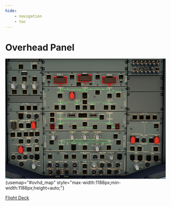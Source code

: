 ```yaml
---
hide:
    - navigation
    - toc
---
```


# Overhead Panel

![OVHDPanel](../../assets/a32nx-systems-briefing/OVHDPanel.png){usemap="#ovhd_map" style="max-width:1188px;min-width:1188px;height=auto;"}

<map name="ovhd_map">
  <area shape="rect" coords="272,98,900,204" href="/a32nx-systems-briefing/ovhd/fire/">
  <area shape="rect" coords="272,205,900,299" href="/a32nx-systems-briefing/ovhd/hyd/">
  <area shape="rect" coords="272,300,900,388"  href="/a32nx-systems-briefing/ovhd/fuel/">
</map>

[Flight Deck](../flight_deck.md)

